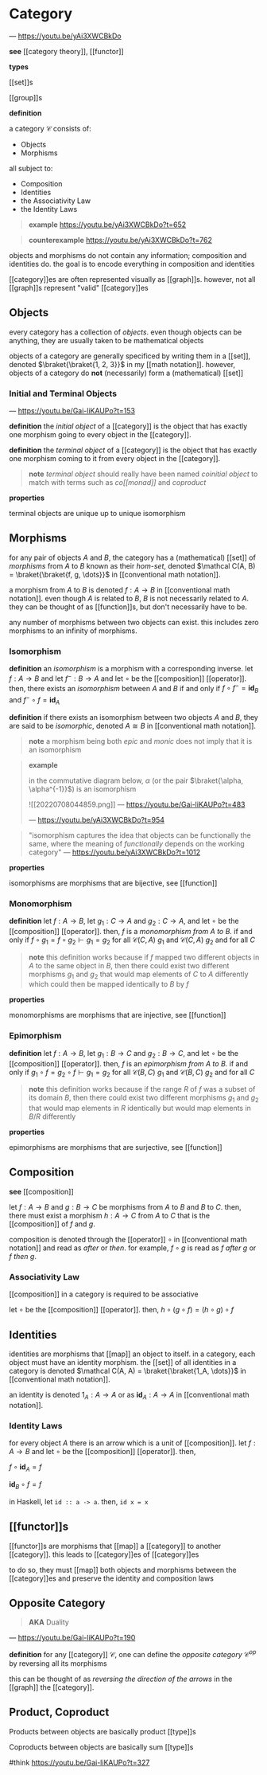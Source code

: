 # Category

&mdash; <https://youtu.be/yAi3XWCBkDo>

**see** [[category theory]], [[functor]]

**types**

[[set]]s

[[group]]s

**definition**

a category $\mathcal C$ consists of:

- Objects
- Morphisms

all subject to:

- Composition
- Identities
- the Associativity Law
- the Identity Laws

> **example** <https://youtu.be/yAi3XWCBkDo?t=652>

> **counterexample** <https://youtu.be/yAi3XWCBkDo?t=762>

objects and morphisms do not contain any information; composition and identities do. the goal is to encode everything in composition and identities

[[category]]es are often represented visually as [[graph]]s. however, not all [[graph]]s represent "valid" [[category]]es

## Objects

every category has a collection of _objects_. even though objects can be anything, they are usually taken to be mathematical objects

objects of a category are generally specificed by writing them in a [[set]], denoted $\braket{\braket{1, 2, 3}}$ in my [[math notation]]. however, objects of a category do **not** (necessarily) form a (mathematical) [[set]]

### Initial and Terminal Objects

&mdash; <https://youtu.be/Gai-liKAUPo?t=153>

**definition** the _initial object_ of a [[category]] is the object that has exactly one morphism going to every object in the [[category]].

**definition** the _terminal object_ of a [[category]] is the object that has exactly one morphism coming to it from every object in the [[category]].

> **note** _terminal object_ should really have been named _coinitial object_ to match with terms such as _co[[monad]]_ and _coproduct_

**properties**

terminal objects are unique up to unique isomorphism

## Morphisms

for any pair of objects $A$ and $B$, the category has a (mathematical) [[set]] of _morphisms_ from $A$ to $B$ known as their _hom-set_, denoted $\mathcal C(A, B) = \braket{\braket{f, g, \dots}}$ in [[conventional math notation]].

a morphism from $A$ to $B$ is denoted $f: A \to B$ in [[conventional math notation]]. even though $A$ is related to $B$, $B$ is not necessarily related to $A$. they can be thought of as [[function]]s, but don't necessarily have to be.

any number of morphisms between two objects can exist. this includes zero morphisms to an infinity of morphisms.

### Isomorphism

**definition** an _isomorphism_ is a morphism with a corresponding inverse. let $f : A \to B$ and let $f^- : B \to A$ and let $\circ$ be the [[composition]] [[operator]]. then, there exists an _isomorphism_ between $A$ and $B$ if and only if $f \circ f^- = \textbf{id}_B$ and $f^- \circ f = \textbf{id}_A$

**definition** if there exists an isomorphism between two objects $A$ and $B$, they are said to be _isomorphic_, denoted $A \cong B$ in [[conventional math notation]].

> **note** a morphism being both _epic_ and _monic_ does not imply that it is an isomorphism

> **example**
>
> in the commutative diagram below, $\alpha$ (or the pair $\braket{\alpha, \alpha^{-1}}$) is an isomorphism
>
> ![[20220708044859.png]] &mdash; <https://youtu.be/Gai-liKAUPo?t=483>
>
> &mdash; <https://youtu.be/yAi3XWCBkDo?t=954>

> "isomorphism captures the idea that objects can be functionally the same, where the meaning of _functionally_ depends on the working category" &mdash; <https://youtu.be/yAi3XWCBkDo?t=1012>

**properties**

isomorphisms are morphisms that are bijective, see [[function]]

### Monomorphism

**definition** let $f : A \to B$, let $g_1 : C \to A$ and $g_2 : C \to A$, and let $\circ$ be the [[composition]] [[operator]]. then, $f$ is a _monomorphism from $A$ to $B$._ if and only if $f \circ g_1 = f \circ g_2 \vdash g_1 = g_2$ for all $\mathcal C(C, A)\ g_1$ and $\mathcal C(C, A)\ g_2$ and for all $C$

> **note** this definition works because if $f$ mapped two different objects in $A$ to the same object in $B$, then there could exist two different morphisms $g_1$ and $g_2$ that would map elements of $C$ to $A$ differently which could then be mapped identically to $B$ by $f$

**properties**

monomorphisms are morphisms that are injective, see [[function]]

### Epimorphism

**definition** let $f : A \to B$, let $g_1 : B \to C$ and $g_2 : B \to C$, and let $\circ$ be the [[composition]] [[operator]]. then, $f$ is an _epimorphism from $A$ to $B$._ if and only if $g_1 \circ f = g_2 \circ f \vdash g_1 = g_2$ for all $\mathcal C(B, C)\ g_1$ and $\mathcal C(B, C)\ g_2$ and for all $C$

> **note** this definition works because if the range $R$ of $f$ was a subset of its domain $B$, then there could exist two different morphisms $g_1$ and $g_2$ that would map elements in $R$ identically but would map elements in $B / R$ differently

**properties**

epimorphisms are morphisms that are surjective, see [[function]]

## Composition

**see** [[composition]]

let $f : A \to B$ and $g : B \to C$ be morphisms from $A$ to $B$ and $B$ to $C$. then, there must exist a morphism $h : A \to C$ from $A$ to $C$ that is the [[composition]] of $f$ and $g$.

composition is denoted through the [[operator]] $\circ$ in [[conventional math notation]] and read as _after_ or _then_. for example, $f \circ g$ is read as _f after g_ or _f then g_.

### Associativity Law

[[composition]] in a category is required to be associative

let $\circ$ be the [[composition]] [[operator]]. then, $h \circ (g \circ f) = (h \circ g) \circ f$

## Identities

identities are morphisms that [[map]] an object to itself. in a category, each object must have an identity morphism. the [[set]] of all identities in a category is denoted $\mathcal C(A, A) = \braket{\braket{1_A, \dots}}$ in [[conventional math notation]].

an identity is denoted $1_A: A \to A$ or as $\textbf{id}_A : A \to A$ in [[conventional math notation]].

### Identity Laws

for every object $A$ there is an arrow which is a unit of [[composition]]. let $f : A \to B$ and let $\circ$ be the [[composition]] [[operator]]. then,

$f \circ \textbf{id}_A = f$

$\textbf{id}_B \circ f = f$

in Haskell, let `id :: a -> a`. then, `id x = x`

## [[functor]]s

[[functor]]s are morphisms that [[map]] a [[category]] to another [[category]]. this leads to [[category]]es of [[category]]es

to do so, they must [[map]] both objects and morphisms between the [[category]]es and preserve the identity and composition laws

## Opposite Category

> **AKA** Duality

&mdash; <https://youtu.be/Gai-liKAUPo?t=190>

**definition** for any [[category]] $\mathcal C$, one can define the _opposite category_ $\mathcal C^{op}$ by reversing all its morphisms

this can be thought of as _reversing the direction of the arrows_ in the [[graph]] the [[category]].

## Product, Coproduct

Products between objects are basically product [[type]]s

Coproducts between objects are basically sum [[type]]s

#think <https://youtu.be/Gai-liKAUPo?t=327>
